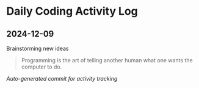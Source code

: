 # Daily Coding Activity Log

## 2024-12-09

Brainstorming new ideas

> Programming is the art of telling another human what one wants the computer to do.

*Auto-generated commit for activity tracking*
